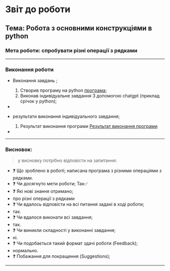 # Звіт до роботи
## Тема: Робота з основними конструкціями в python 
### Мета роботи: спробувати різні операції з рядками

---
### Виконання роботи
*   Виконання завдань ;
    1. Створив  програму на python  [програма](1py.ipynb);
    1. Виконав індивідуальне завдання З допомогою chatgpt (приклад срічок у python);

* 

* результати виконання індивідуального завдання;
    1. Результат виконання програми [Результат виконання програми](Screenshot_5.png) 
*  
---
### Висновок:
> у висновку потрібно відповісти на запитання:

- :question: Що зроблено в роботі;
написана програма з різними операціями з рядками.
- :question: Чи досягнуто мети роботи;
Так✅
- :question: Які нові знання отримано;
- про різні  операції з рядками
- :question: Чи вдалось відповісти на всі питання задані в ході роботи;
- так.
- :question: Чи вдалося виконати всі завдання;
- так.
- :question: Чи виникли складності у виконанні завдання;
- ні.
- :question: Чи подобається такий формат здачі роботи (Feedback);
- нормально. 
- :question: Побажання для покращення (Suggestions);

---
